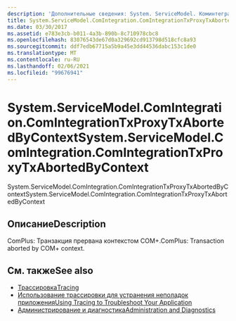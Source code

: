 ```yaml
---
description: 'Дополнительные сведения: System. ServiceModel. Коминтегратион. Коминтегратионткспрокситксабортедбиконтекст'
title: System.ServiceModel.ComIntegration.ComIntegrationTxProxyTxAbortedByContext
ms.date: 03/30/2017
ms.assetid: e783e3cb-b011-4a3b-890b-8c710978cbc8
ms.openlocfilehash: 83076543de67d0a329692cd913798d518cfc8a93
ms.sourcegitcommit: ddf7edb67715a5b9a45e3dd44536dabc153c1de0
ms.translationtype: MT
ms.contentlocale: ru-RU
ms.lasthandoff: 02/06/2021
ms.locfileid: "99676941"
---
```

# <a name="systemservicemodelcomintegrationcomintegrationtxproxytxabortedbycontext"></a><span data-ttu-id="c7411-103">System.ServiceModel.ComIntegration.ComIntegrationTxProxyTxAbortedByContext</span><span class="sxs-lookup"><span data-stu-id="c7411-103">System.ServiceModel.ComIntegration.ComIntegrationTxProxyTxAbortedByContext</span></span>

<span data-ttu-id="c7411-104">System.ServiceModel.ComIntegration.ComIntegrationTxProxyTxAbortedByContext</span><span class="sxs-lookup"><span data-stu-id="c7411-104">System.ServiceModel.ComIntegration.ComIntegrationTxProxyTxAbortedByContext</span></span>  
  
## <a name="description"></a><span data-ttu-id="c7411-105">Описание</span><span class="sxs-lookup"><span data-stu-id="c7411-105">Description</span></span>  

 <span data-ttu-id="c7411-106">ComPlus: Транзакция прервана контекстом COM+.</span><span class="sxs-lookup"><span data-stu-id="c7411-106">ComPlus: Transaction aborted by COM+ context.</span></span>  
  
## <a name="see-also"></a><span data-ttu-id="c7411-107">См. также</span><span class="sxs-lookup"><span data-stu-id="c7411-107">See also</span></span>

- [<span data-ttu-id="c7411-108">Трассировка</span><span class="sxs-lookup"><span data-stu-id="c7411-108">Tracing</span></span>](index.md)
- [<span data-ttu-id="c7411-109">Использование трассировки для устранения неполадок приложения</span><span class="sxs-lookup"><span data-stu-id="c7411-109">Using Tracing to Troubleshoot Your Application</span></span>](using-tracing-to-troubleshoot-your-application.md)
- [<span data-ttu-id="c7411-110">Администрирование и диагностика</span><span class="sxs-lookup"><span data-stu-id="c7411-110">Administration and Diagnostics</span></span>](../index.md)
